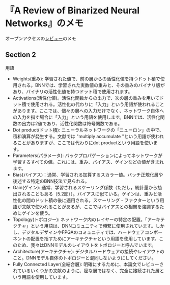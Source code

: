 # 『A Review of Binarized Neural Networks』のメモ

オープンアクセスの[レビュー](https://www.mdpi.com/2079-9292/8/6/661)のメモ

## Section 2

用語

* Weights(重み): 学習された値で、前の層からの活性化値を持つドット積で使用される。BNNでは、学習された実数値の重みと、その重みのバイナリ版があり、バイナリの活性化値を持つドット積で使用されます。
* Activations(活性化値)。活性化関数からの出力で、次の層の重みを用いてドット積で使用される。活性化の代わりに「入力」という用語が使われることがあります。ここでは、個々の層への入力だけでなく、ネットワーク自体への入力を指す場合に「入力」という用語を使用します。BNNでは、活性化関数の出力は2値であり、活性化関数は符号関数である。
* Dot product(ドット積): ニューラルネットワークの「ニューロン」の中で、積和演算が発生する。文献では "multiply accumulate "という用語が使われることがありますが、ここでは代わりにdot productという用語を使います。
* Parameters(パラメータ): バックプロパゲーションによってネットワークが学習するすべての値。これには、重み、バイアス、ゲインなどの値が含まれます。
* Bias(バイアス)：通常、学習される加算するスカラー値。バッチ正規化層や後述する特定のBNN技法で見られる。
* Gain(ゲイン): 通常、学習されるスケーリング係数（ただし，統計量から抽出されることもある（5.2節））。バイアスに似ている。ゲインは、重みと活性化の間のドット積の後に適用される。スケーリング・ファクターという用語が文献で使われることがあるが、ここではバイアスとの相関を強調するためにゲインを使う。
* Topology(トポロジー): ネットワーク内のレイヤーの特定の配置。「アーキテクチャ」という用語は、DNNコミュニティで頻繁に使用されています。しかし、デジタルデザインやFPGAのコミュニティでは、ハードウェアコンポーネントの配置を指すためにアーキテクチャという用語を使用しています。このため、我々はDNNモデルのレイアウトをトポロジーと呼んでいます。
* Architecture(アーキテクチャ): デジタルハードウェアの接続やレイアウトのこと。DNNモデル自体のトポロジーと混同しないようにしてください。
* Fully Connected Layer(全結合層): 明確にするために、本論文でレビューされているいくつかの文献のように、密な層ではなく、完全に接続された層という用語を使用しています。
